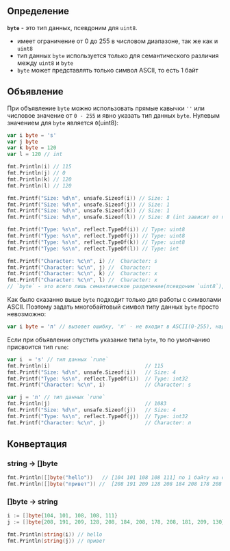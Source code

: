 ## Определение

**`byte`** - это тип данных, псевдоним для `uint8`.
- имеет ограничение от 0 до 255 в числовом диапазоне, так же как и `uint8`
- тип данных `byte` используется только для семантического различия между `uint8` и `byte`
- `byte` может представлять только символ ASCII, то есть 1 байт

## Объявление

При объявление `byte` можно использовать прямые кавычки `''` или числовое значение от `0 - 255` и явно указать тип данных `byte`. 
Нулевым значением для `byte` является `0`(uint8):

```go
var i byte = 's'
var j byte
var k byte = 120
var l = 120 // int

fmt.Println(i) // 115
fmt.Println(j) // 0
fmt.Println(k) // 120
fmt.Println(l) // 120

fmt.Printf("Size: %d\n", unsafe.Sizeof(i)) // Size: 1
fmt.Printf("Size: %d\n", unsafe.Sizeof(j)) // Size: 1
fmt.Printf("Size: %d\n", unsafe.Sizeof(k)) // Size: 1
fmt.Printf("Size: %d\n", unsafe.Sizeof(l)) // Size: 8 (int зависит от процессора, в моем случае int64, поэтому 8)

fmt.Printf("Type: %s\n", reflect.TypeOf(i)) // Type: uint8
fmt.Printf("Type: %s\n", reflect.TypeOf(j)) // Type: uint8
fmt.Printf("Type: %s\n", reflect.TypeOf(k)) // Type: uint8
fmt.Printf("Type: %s\n", reflect.TypeOf(l)) // Type: int

fmt.Printf("Character: %c\n", i) //  Character: s
fmt.Printf("Character: %c\n", j) //  Character:
fmt.Printf("Character: %c\n", k) //  Character: x
fmt.Printf("Character: %c\n", l) //  Character: x
// `byte` - это всего лишь семантическое разделение(псевдоним `uint8`), поэтому строка выше не должна вызывать вопросов
```

Как было сказанно выше `byte` подходит только для работы с символами ASCII. Поэтому задать многобайтовый символ типу данных `byte` просто невозможно:

```go
var i byte = 'л' // вызовет ошибку, 'л' - не входит в ASCII(0-255), надо использовать тип `rune`
```

Если при объявлении опустить указание типа `byte`, то по умолчанию присвоится тип `rune`:

```go
var i  = 's' // тип данных `rune`
fmt.Println(i)                               // 115 
fmt.Printf("Size: %d\n", unsafe.Sizeof(i))   // Size: 4
fmt.Printf("Type: %s\n", reflect.TypeOf(i))  // Type: int32
fmt.Printf("Character: %c\n", i)             // Character: s

var j = 'л' // тип данных `rune`
fmt.Println(j)                               // 1083
fmt.Printf("Size: %d\n", unsafe.Sizeof(j))   // Size: 4
fmt.Printf("Type: %s\n", reflect.TypeOf(j))  // Type: int32
fmt.Printf("Character: %c\n", j)             // Character: л
```

## Конвертация
### string -> []byte
```go
fmt.Println([]byte("hello"))   // [104 101 108 108 111] по 1 байту на символ
fmt.Println([]byte("привет")) //  [208 191 209 128 208 184 208 178 208 181 209 130]  по 2 байта на символ
```
### []byte -> string
```go
i := []byte{104, 101, 108, 108, 111}
j := []byte{208, 191, 209, 128, 208, 184, 208, 178, 208, 181, 209, 130}

fmt.Println(string(i)) // hello
fmt.Println(string(j)) // привет
```
